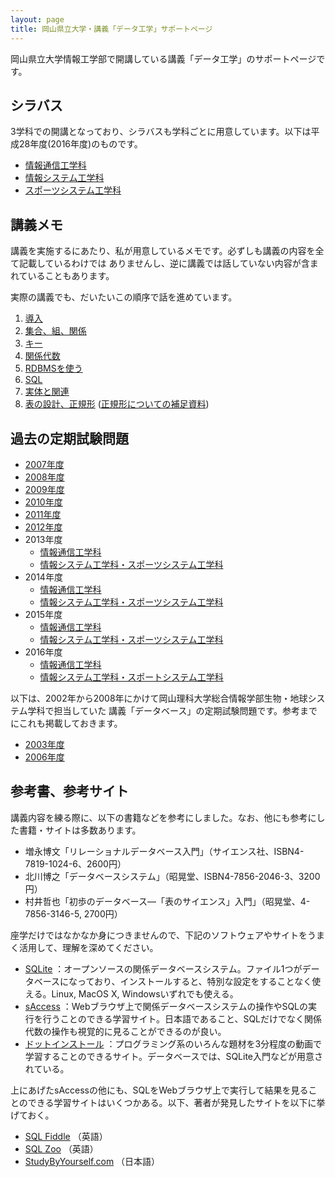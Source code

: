 ```yaml
---
layout: page
title: 岡山県立大学・講義「データ工学」サポートページ
---
```

岡山県立大学情報工学部で開講している講義「データ工学」のサポートページです。

## シラバス

3学科での開講となっており、シラバスも学科ごとに用意しています。以下は平成28年度(2016年度)のものです。

- [情報通信工学科](http://pubinfo.oka-pu.ac.jp/searchApp/viewSyllabus.php?id=70250)
- [情報システム工学科](http://pubinfo.oka-pu.ac.jp/searchApp/viewSyllabus.php?id=70920)
- [スポーツシステム工学科](http://pubinfo.oka-pu.ac.jp/searchApp/viewSyllabus.php?id=71450)

## 講義メモ

講義を実施するにあたり、私が用意しているメモです。必ずしも講義の内容を全て記載しているわけでは
ありませんし、逆に講義では話していない内容が含まれていることもあります。

実際の講義でも、だいたいこの順序で話を進めています。

1. [導入](https://docs.google.com/document/d/1NN2tjvmu3p_e5wTfTuC6L4CqQWupl-VJUwtuKPTG1sw/edit?usp=sharing)
1. [集合、組、関係](https://docs.google.com/document/d/1UKHgC3b_ey5A5omUbqFsPxzgDBrBraRlmTTLjq9jaRY/edit?usp=sharing)
1. [キー](https://docs.google.com/document/d/1IM51oTWrB8OrK7PG_glb6qlsDMiiVVUeSOdnNYeFla8/edit?usp=sharing)
1. [関係代数](https://docs.google.com/document/d/1pHDOKxn6dO6_nDQ0DOULbu1tSfDUk1qeLqYnSe0Fnfo/edit?usp=sharing)
1. [RDBMSを使う](https://docs.google.com/document/d/1J8NwDt8FkzKI5BPnn_lKAHCxAZmYw4-ZTo5_URRsBfQ/edit?usp=sharing)
1. [SQL](https://docs.google.com/document/d/17ZDqKO0HQnnhS2XdMhViD529fYVHagznFZnH6HeL3X8/edit?usp=sharing)
1. [実体と関連](https://docs.google.com/document/d/1UshSjAE4X-KJxdUxld0YxPy-MEmegJjS69xt5P1QEFU/edit?usp=sharing)
1. [表の設計、正規形](https://docs.google.com/document/d/1mQDUE8_foJ3HtXeKJQqufaKB080sSHBNCptrgfO88ag/edit?usp=sharing)
([正規形についての補足資料](https://docs.google.com/document/d/1StfRCgv0T1UC1LiEbJ_RNWaDXg8VxPFIvvQ9ggBuOdM/edit?usp=sharing))

## 過去の定期試験問題

- [2007年度](opu-dataengineering-exam-2007.pdf)
- [2008年度](opu-dataengineering-exam-2008.pdf)
- [2009年度](opu-dataengineering-exam-2009.pdf)
- [2010年度](opu-dataengineering-exam-2010.pdf)
- [2011年度](opu-dataengineering-exam-2011.pdf)
- [2012年度](opu-dataengineering-exam-2012.pdf)
- 2013年度
    - [情報通信工学科](opu-c-dataengineering-exam-2013.pdf)
    - [情報システム工学科・スポーツシステム工学科](opu-cse-ss-dataengineering-exam-2013.pdf)
- 2014年度
    - [情報通信工学科](opu-c-dataengineering-exam-2014.pdf)
    - [情報システム工学科・スポーツシステム工学科](opu-cse-ss-dataengineering-exam-2014.pdf)
- 2015年度
    - [情報通信工学科](opu-c-dataengineering-exam-2015.pdf)
    - [情報システム工学科・スポーツシステム工学科](opu-cse-ss-dataengineering-exam-2015.pdf)
- 2016年度
    - [情報通信工学科](opu-c-dataengineering-exam-2016.pdf)
    - [情報システム工学科・スポートシステム工学科](opu-cse-ss-dataengineering-exam-2016.pdf)

以下は、2002年から2008年にかけて岡山理科大学総合情報学部生物・地球システム学科で担当していた
講義「データベース」の定期試験問題です。参考までにこれも掲載しておきます。

- [2003年度](ous-database-exam-2003.pdf)
- [2006年度](ous-database-exam-2006.pdf)

## 参考書、参考サイト

講義内容を練る際に、以下の書籍などを参考にしました。なお、他にも参考にした書籍・サイトは多数あります。

- 増永博文「リレーショナルデータベース入門」（サイエンス社、ISBN4-7819-1024-6、2600円）
- 北川博之「データベースシステム」（昭晃堂、ISBN4-7856-2046-3、3200円）
- 村井哲也「初歩のデータベース—「表のサイエンス」入門」（昭晃堂、4-7856-3146-5, 2700円）

座学だけではなかなか身につきませんので、下記のソフトウェアやサイトをうまく活用して、理解を深めてください。

- [SQLite](https://www.sqlite.org/) ：オープンソースの関係データベースシステム。ファイル1つがデータベースになっており、インストールすると、特別な設定をすることなく使える。Linux, MacOS X, Windowsいずれでも使える。
- [sAccess](http://saccess.eplang.jp/) ：Webブラウザ上で関係データベースシステムの操作やSQLの実行を行うことのできる学習サイト。日本語であること、SQLだけでなく関係代数の操作も視覚的に見ることができるのが良い。
- [ドットインストール](http://dotinstall.com/) ：プログラミング系のいろんな題材を3分程度の動画で学習することのできるサイト。データベースでは、SQLite入門などが用意されている。

上にあげたsAccessの他にも、SQLをWebブラウザ上で実行して結果を見ることのできる学習サイトはいくつかある。以下、著者が発見したサイトを以下に挙げておく。

- [SQL Fiddle](http://sqlfiddle.com/) （英語）
- [SQL Zoo](http://sqlzoo.net/) （英語）
- [StudyByYourself.com](http://studybyyourself.com/seminar/sql/course/?lang=ja) （日本語）
